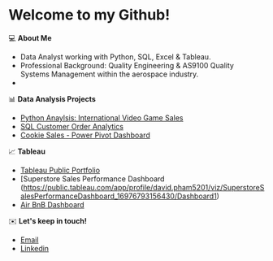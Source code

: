 # Welcome to my Github! 

💻 **About Me** 

- Data Analyst working with Python, SQL, Excel & Tableau.
- Professional Background: Quality Engineering & AS9100 Quality Systems Management within the aerospace industry.
- 

📊 **Data Analysis Projects** 

- [Python Anaylsis: International Video Game Sales](https://github.com/davidpham1996/Video-Game-Sales)
- [SQL Customer Order Analytics](https://github.com/davidpham1996/SQL-Customer-Order-Analytics)
- [Cookie Sales - Power Pivot Dashboard](https://github.com/davidpham1996/Cookie-Sales---Power-Pivot-Project)

📈 **Tableau** 
- [Tableau Public Portfolio](https://public.tableau.com/app/profile/david.pham5201/vizzes)
- [Superstore Sales Performance Dashboard (https://public.tableau.com/app/profile/david.pham5201/viz/SuperstoreSalesPerformanceDashboard_16976793156430/Dashboard1)
- [Air BnB Dashboard](https://public.tableau.com/app/profile/david.pham5201/viz/AirBnBDashboard_16976791250410/Dashboard1)

✉️ **Let's keep in touch!** 
- [Email](davidpham0996@gmail.com)
- [Linkedin](https://www.linkedin.com/in/davidpham96/)
